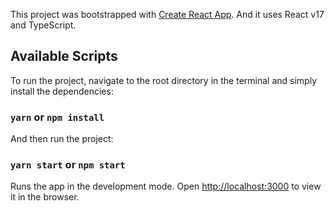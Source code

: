 This project was bootstrapped with [Create React App](https://github.com/facebook/create-react-app). And it uses React v17 and TypeScript.

## Available Scripts

To run the project, navigate to the root directory in the terminal and simply install the dependencies:
### `yarn` or `npm install`

And then run the project:

### `yarn start` or `npm start`

Runs the app in the development mode.
Open [http://localhost:3000](http://localhost:3000) to view it in the browser.
